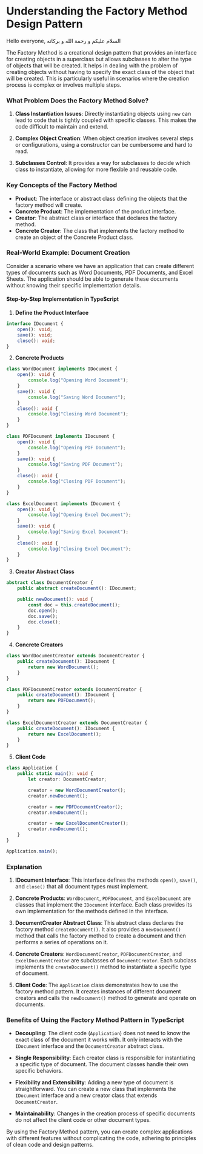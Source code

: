 # Understanding the Factory Method Design Pattern

Hello everyone, السلام عليكم و رحمة الله و بركاته

The Factory Method is a creational design pattern that provides an interface for creating objects in a superclass but allows subclasses to alter the type of objects that will be created. It helps in dealing with the problem of creating objects without having to specify the exact class of the object that will be created. This is particularly useful in scenarios where the creation process is complex or involves multiple steps.

### What Problem Does the Factory Method Solve?

1. **Class Instantiation Issues**: Directly instantiating objects using `new` can lead to code that is tightly coupled with specific classes. This makes the code difficult to maintain and extend.
2. **Complex Object Creation**: When object creation involves several steps or configurations, using a constructor can be cumbersome and hard to read.

3. **Subclasses Control**: It provides a way for subclasses to decide which class to instantiate, allowing for more flexible and reusable code.

### Key Concepts of the Factory Method

- **Product**: The interface or abstract class defining the objects that the factory method will create.
- **Concrete Product**: The implementation of the product interface.
- **Creator**: The abstract class or interface that declares the factory method.
- **Concrete Creator**: The class that implements the factory method to create an object of the Concrete Product class.

### Real-World Example: Document Creation

Consider a scenario where we have an application that can create different types of documents such as Word Documents, PDF Documents, and Excel Sheets. The application should be able to generate these documents without knowing their specific implementation details.

#### Step-by-Step Implementation in TypeScript

1. **Define the Product Interface**

```typescript
interface IDocument {
	open(): void;
	save(): void;
	close(): void;
}
```

2. **Concrete Products**

```typescript
class WordDocument implements IDocument {
	open(): void {
		console.log("Opening Word Document");
	}
	save(): void {
		console.log("Saving Word Document");
	}
	close(): void {
		console.log("Closing Word Document");
	}
}

class PDFDocument implements IDocument {
	open(): void {
		console.log("Opening PDF Document");
	}
	save(): void {
		console.log("Saving PDF Document");
	}
	close(): void {
		console.log("Closing PDF Document");
	}
}

class ExcelDocument implements IDocument {
	open(): void {
		console.log("Opening Excel Document");
	}
	save(): void {
		console.log("Saving Excel Document");
	}
	close(): void {
		console.log("Closing Excel Document");
	}
}
```

3. **Creator Abstract Class**

```typescript
abstract class DocumentCreator {
	public abstract createDocument(): IDocument;

	public newDocument(): void {
		const doc = this.createDocument();
		doc.open();
		doc.save();
		doc.close();
	}
}
```

4. **Concrete Creators**

```typescript
class WordDocumentCreator extends DocumentCreator {
	public createDocument(): IDocument {
		return new WordDocument();
	}
}

class PDFDocumentCreator extends DocumentCreator {
	public createDocument(): IDocument {
		return new PDFDocument();
	}
}

class ExcelDocumentCreator extends DocumentCreator {
	public createDocument(): IDocument {
		return new ExcelDocument();
	}
}
```

5. **Client Code**

```typescript
class Application {
	public static main(): void {
		let creator: DocumentCreator;

		creator = new WordDocumentCreator();
		creator.newDocument();

		creator = new PDFDocumentCreator();
		creator.newDocument();

		creator = new ExcelDocumentCreator();
		creator.newDocument();
	}
}

Application.main();
```

### Explanation

1. **IDocument Interface**: This interface defines the methods `open()`, `save()`, and `close()` that all document types must implement.
2. **Concrete Products**: `WordDocument`, `PDFDocument`, and `ExcelDocument` are classes that implement the `IDocument` interface. Each class provides its own implementation for the methods defined in the interface.

3. **DocumentCreator Abstract Class**: This abstract class declares the factory method `createDocument()`. It also provides a `newDocument()` method that calls the factory method to create a document and then performs a series of operations on it.

4. **Concrete Creators**: `WordDocumentCreator`, `PDFDocumentCreator`, and `ExcelDocumentCreator` are subclasses of `DocumentCreator`. Each subclass implements the `createDocument()` method to instantiate a specific type of document.

5. **Client Code**: The `Application` class demonstrates how to use the factory method pattern. It creates instances of different document creators and calls the `newDocument()` method to generate and operate on documents.

### Benefits of Using the Factory Method Pattern in TypeScript

- **Decoupling**: The client code (`Application`) does not need to know the exact class of the document it works with. It only interacts with the `IDocument` interface and the `DocumentCreator` abstract class.
- **Single Responsibility**: Each creator class is responsible for instantiating a specific type of document. The document classes handle their own specific behaviors.

- **Flexibility and Extensibility**: Adding a new type of document is straightforward. You can create a new class that implements the `IDocument` interface and a new creator class that extends `DocumentCreator`.

- **Maintainability**: Changes in the creation process of specific documents do not affect the client code or other document types.

By using the Factory Method pattern, you can create complex applications with different features without complicating the code, adhering to principles of clean code and design patterns.
